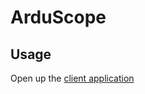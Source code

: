 # ArduScope

## Usage

Open up the [client application](https://petrica.github.io/arduino-arduscope/)

